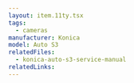 ```yaml
---
layout: item.11ty.tsx
tags:
  - cameras
manufacturer: Konica
model: Auto S3
relatedFiles:
  - konica-auto-s3-service-manual
relatedLinks:
---
```

